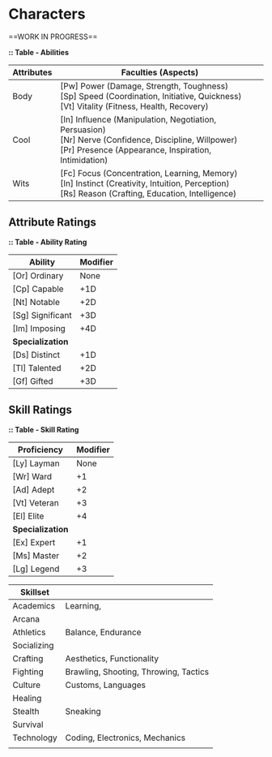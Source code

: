 # Characters



==WORK IN PROGRESS==



**:: Table - Abilities**

| Attributes | Faculties (Aspects)                                          |
| ---------- | ------------------------------------------------------------ |
| Body       | [Pw] Power (Damage, Strength, Toughness)<br />[Sp] Speed (Coordination, Initiative, Quickness)<br />[Vt] Vitality (Fitness, Health, Recovery) |
| Cool       | [In] Influence (Manipulation, Negotiation, Persuasion)<br />[Nr] Nerve (Confidence, Discipline, Willpower)<br />[Pr] Presence (Appearance, Inspiration, Intimidation) |
| Wits       | [Fc] Focus (Concentration, Learning, Memory)<br />[In] Instinct (Creativity, Intuition, Perception)<br />[Rs] Reason (Crafting, Education, Intelligence) |



## Attribute Ratings

**:: Table - Ability Rating**

| **Ability**        | **Modifier** |
| ------------------ | ------------ |
| [Or] Ordinary      | None         |
| [Cp] Capable       | +1D          |
| [Nt] Notable       | +2D          |
| [Sg] Significant   | +3D          |
| [Im] Imposing      | +4D          |
| **Specialization** |              |
| [Ds] Distinct      | +1D          |
| [Tl] Talented      | +2D          |
| [Gf] Gifted        | +3D          |



## Skill Ratings

**:: Table - Skill Rating**

| **Proficiency**    | **Modifier** |
| ------------------ | ------------ |
| [Ly] Layman        | None         |
| [Wr] Ward          | +1           |
| [Ad] Adept         | +2           |
| [Vt] Veteran       | +3           |
| [El] Elite         | +4           |
| **Specialization** |              |
| [Ex] Expert        | +1           |
| [Ms] Master        | +2           |
| [Lg] Legend        | +3           |



| Skillset    |                                       |
| ----------- | ------------------------------------- |
| Academics   | Learning,                             |
| Arcana      |                                       |
| Athletics   | Balance, Endurance                    |
| Socializing |                                       |
| Crafting    | Aesthetics, Functionality             |
| Fighting    | Brawling, Shooting, Throwing, Tactics |
| Culture     | Customs, Languages                    |
| Healing     |                                       |
| Stealth     | Sneaking                              |
| Survival    |                                       |
| Technology  | Coding, Electronics, Mechanics        |
|             |                                       |
